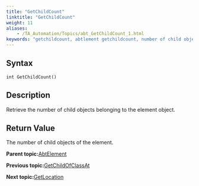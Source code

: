 ```yaml
--- 
title: "GetChildCount"
linktitle: "GetChildCount"
weight: 11
aliases: 
    - /TA_Automation/Topics/abt_GetChildCount_1.html
keywords: "getchildcount, abtlement getchildcount, number of child objects of element, count child objects of element, how many child objects of element"
---
```


## Syntax

`int GetChildCount()`

## Description

Retrieve the number of child objects belonging to the element object.

## Return Value

The number of child objects of the element.

**Parent topic:**[AbtElement](/TA_Automation/Topics/abt_AbtElement.html)

**Previous topic:**[GetChildOfClassAt](/TA_Automation/Topics/abt_getChildOfClassAt_1.html)

**Next topic:**[GetLocation](/TA_Automation/Topics/abt_GetLocation_1.html)

